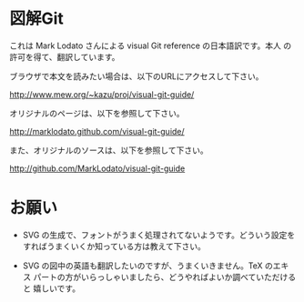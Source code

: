 図解Git
=======

これは Mark Lodato さんによる visual Git reference の日本語訳です。本人
の許可を得て、翻訳しています。

ブラウザで本文を読みたい場合は、以下のURLにアクセスして下さい。

<http://www.mew.org/~kazu/proj/visual-git-guide/>

オリジナルのページは、以下を参照して下さい。

<http://marklodato.github.com/visual-git-guide/>

また、オリジナルのソースは、以下を参照して下さい。

<http://github.com/MarkLodato/visual-git-guide>

お願い
======

* SVG の生成で、フォントがうまく処理されてないようです。どういう設定を
  すればうまくいくか知っている方は教えて下さい。

* SVG の図中の英語も翻訳したいのですが、うまくいきません。TeX のエキス
  パートの方がいらっしゃいましたら、どうやればよいか調べていただけると
  嬉しいです。
